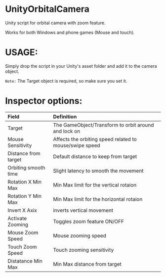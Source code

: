 # UnityOrbitalCamera
Unity script for orbital camera with zoom feature. 

Works for both Windows and phone games (Mouse and touch).

# **USAGE:**
Simply drop the script in your Unity's asset folder and add it to the camera object.

`Note:` The Target object is required, so make sure you set it.

# Inspector options:  

| **Field**         | **Definition**     | 
| :------------- |:-------------|
| Target     | The GameObject/Transform to orbit around and lock on | 
| Mouse Sensitivity            |  Affects the orbiting speed related to mouse/swipe speed| 
| Distance from target | Default distance to keep from target|
| Orbiting smooth time | Slight latency to smooth the movement|
| Rotation X Min Max |   Min Max limit for the vertical rotaion|
| Rotation Y Min Max |   Min Max limit for the horizontal rotaion|
|Invert X Axix | inverts vertical movement|
|Activate Zooming | Toggles zoom feature ON/OFF|
|Mouse Zoom Speed| Mouse zooming speed|
|Touch Zoom Speed| Touch zooming sensitivity|
|Distatance Min Max| Min Max distance from target| 
